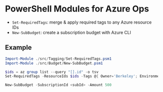 
# PowerShell Modules for Azure Ops

- `Set-RequiredTags`: merge & apply required tags to any Azure resource IDs
- `New-SubBudget`: create a subscription budget with Azure CLI

## Example
```powershell
Import-Module ./src/Tagging/Set-RequiredTags.psm1
Import-Module ./src/Budget/New-SubBudget.psm1

$ids = az group list --query "[].id" -o tsv
Set-RequiredTags -ResourceIds $ids -Tags @{ Owner='Berkeley'; Environment='Prod' }

New-SubBudget -SubscriptionId <subId> -Amount 500
```
